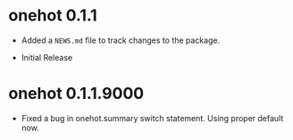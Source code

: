 # onehot 0.1.1

* Added a `NEWS.md` file to track changes to the package.

* Initial Release

# onehot 0.1.1.9000

* Fixed a bug in onehot.summary switch statement. Using proper default now.
